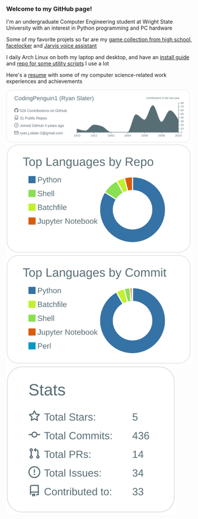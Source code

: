 ### Welcome to my GitHub page!

I'm an undergraduate Computer Engineering student at Wright State University with an interest in Python programming and PC hardware

Some of my favorite projets so far are my [game collection from high school](https://github.com/CodingPenguin1/SlaterPythonGames), [facelocker](https://github.com/CodingPenguin1/facelocker) and [Jarvis voice assistant](https://github.com/CodingPenguin1/JARVIS-Voice-Assistant)

I daily Arch Linux on both my laptop and desktop, and have an [install guide](https://github.com/CodingPenguin1/ArchLinuxInstallGuide) and [repo for some utility scripts](https://github.com/CodingPenguin1/Utils) I use a lot

Here's a [resume](https://docs.google.com/document/d/1E8GjJw5Gn6V2tUvBQHWv36XcTpV_17c_-6trEnQ_7b4/edit?usp=sharing) with some of my computer science-related work experiences and achievements

![](https://raw.githubusercontent.com/CodingPenguin1/CodingPenguin1/master/profile-summary-card-output/default/0-profile-details.svg)
![](https://raw.githubusercontent.com/CodingPenguin1/CodingPenguin1/master/profile-summary-card-output/default/1-repos-per-language.svg)
![](https://raw.githubusercontent.com/CodingPenguin1/CodingPenguin1/master/profile-summary-card-output/default/2-most-commit-language.svg)
![](https://raw.githubusercontent.com/CodingPenguin1/CodingPenguin1/master/profile-summary-card-output/default/3-stats.svg)

